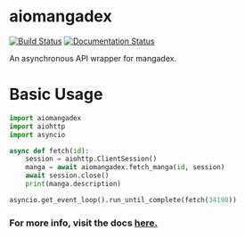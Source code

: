 # aiomangadex

[![Build Status](https://travis-ci.org/lukesaltweather/aiomangadex.svg?branch=master)](https://travis-ci.org/lukesaltweather/aiomangadex)
[![Documentation Status](https://readthedocs.org/projects/aiomangadex/badge/?version=latest)](https://aiomangadex.readthedocs.io/en/latest/?badge=latest)

An asynchronous API wrapper for mangadex.

  

# Basic Usage
```python
import aiomangadex
import aiohttp
import asyncio

async def fetch(id):
    session = aiohttp.ClientSession()
    manga = await aiomangadex.fetch_manga(id, session)
    await session.close()
    print(manga.description)

asyncio.get_event_loop().run_until_complete(fetch(34198))
```

### For more info, visit the docs [here.](https://aiomangadex.readthedocs.io)
